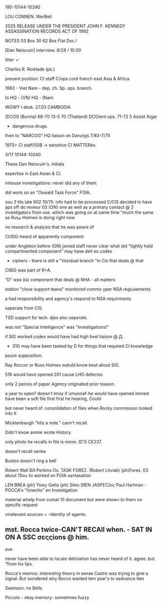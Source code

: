 180-10144-10240

LOU CONNEN. WerBell

2025 RELEASE UNDER THE PRESIDENT JOHN F. KENNEDY ASSASSINATION RECORDS ACT OF 1992

NOTES
03
Box 30
62
Box Flat Doc.!

[Dan Neiscuin] interview.
8/29 / 10:00

litter ✓

Charles R. Roistade (ps.)

present position: CI staff
C/ops cord franch
east Asia & Africa

1963 - Viet Nam - dep. ch.
Sp. ops. branch.

to HQ - [VN/
HQ - [Nam

WOWY I desk.
27.03
CAMBODIA

(DCOS (Burma) 68-70
13-5
70 (Thailand) DCO/ent.ops.
71-72 5
Assist
Aigar
+ dangerous drugs.

then to "NARCOG" HQ liaison
on Darungs 7/83-7/75

1975> CI staff/50B -> sensitive
CI MATTERés.

3/17
10144-10240

These
Dan Neiscuin's.
initials

expertise in East Asian
& CI.

inhouse investigations:
never did any of them.

did work on an "Oswald
Task Force"
FOIA.

zou 3 tits late 902 10/75.
info had to be processed
C/CIS decided to have
aps off do revieur
03
(ON) one as well as a
primary contact @
2 investigators from sse.
which was going on at
same time
"much the same as Rusم
Holmes is doing right now

no research & analysis
that he was aware of

CI/SIG-heard of
apparently component

under Angleton before
(ON) joined staff
never clear what did
"tightly held compartmented
component"
may have delt es codes
+ ciphers - there is still
a "Vesidual branch "in
Cis that deals @ that

CIBIG was part of R+A.

"D" was (is) component
that deals @ NHA - all
matters

station "close support
teana" monitored commo
yper NSA regiusements

a had responsibility and
agency's respond
to NSA requirments

seperate from CIS.

TSD support for tech.
djes also seperate.

was not "Special Intelligence"
was "Investigations!"

if SIG worked codes
would have had high
bvel liaison @ Д.
+ 31G may have been
tasked by D for things
that required Cl knowledge

poure supposition.

Ray Roccor or Russ Holmes
watuld know best about
SIG.

516 would have opened
201 cause LHO defector.

only 2 peices of paper
Agency originated prior
toason.

a year to open? doesn't
knoy if umuonaf-he
would have opened immed
have been a soft file
first first he hearing, Could

but never heard of.
consolidation of files
when Rocky commission
looked into It

Micktenbaugh "hits a note."
cann't recall.

Didn't know anmie wrote
History.

only photo he recalls
in file is mmm.
ID'S CE237.

doesn't recall series

Bustos doesn't ring a bell

Robert Wall
Bill Perkins
Os.
TASK
FOREZ.
(Robert Litviak) (ph)Forez.
03
about 15ου τo worked on
FOIA santasation

LEN BREA (ph)
Yowy Getia (ph) Sileo
[REN JASPEC]ος
Paul Hartman - POCCA's "howcho"
en
Investigation

material whelp from cumat
10
document
but were shown to them
on specific request

vinelevant sources +
-identity of
agents.

mst. Rocca twice-CAN'T
RECAll when. - SAT IN ON
A SSC σεςςions @ him.
-
ave

never have been able to
locate deliniation
has never heard of it.
agree.
but "from his lips.

Rocca's memos: interesting
theory in sense Castro
was trying to give
a signal. But wondered
why Rocco wanted tem
year's to sedvance iten

Swenson: no Bells.

Piccolo - okay memory-
sometimes fuzzy

